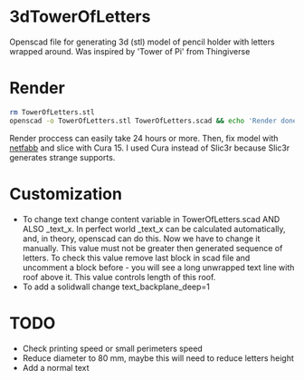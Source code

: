 # 3dTowerOfLetters
Openscad file for generating 3d (stl) model of pencil holder with letters wrapped around. Was inspired by 'Tower of Pi' from Thingiverse

# Render
```bash
rm TowerOfLetters.stl
openscad -o TowerOfLetters.stl TowerOfLetters.scad && echo 'Render done at '`date` | mail -s 'Openscad render finished' vasya@rogin.ru
```
Render proccess can easily take 24 hours or more.
Then, fix model with [netfabb](https://netfabb.azurewebsites.net) and slice with Cura 15. I used Cura instead of Slic3r because Slic3r generates strange supports.

# Customization
* To change text change content variable in TowerOfLetters.scad AND ALSO \_text\_x. In perfect world _text_x can be calculated automatically, and, in theory, openscad can do this. Now we have to change it manually. This value must not be greater then generated sequence of letters. To check this value remove last block in scad file and uncomment a block before - you will see a long unwrapped text line with roof above it. This value controls length of this roof.
* To add a solidwall change text\_backplane\_deep=1

# TODO
* Check printing speed or small perimeters speed
* Reduce diameter to 80 mm, maybe this will need to reduce letters height
* Add a normal text
